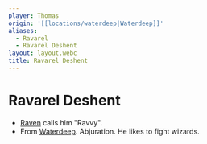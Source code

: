 ```yaml
---
player: Thomas
origin: '[[locations/waterdeep|Waterdeep]]'
aliases:
  - Ravarel
  - Ravarel Deshent
layout: layout.webc
title: Ravarel Deshent
---
```

# Ravarel Deshent
- [Raven](pcs/raven.md) calls him "Ravvy".
- From [Waterdeep](locations/waterdeep.md). Abjuration. He likes to fight wizards.
